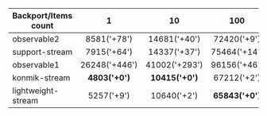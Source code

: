 | Backport/Items count | 1       | 10       | 100       | 500       | 1000       | 5000       | 10000       | 50000       |
| ---------------------|:--------------:|:--------------:|:---------------:|:---------------:|:---------------:|:---------------:|:---------------:|:---------------:|
| observable2      | 8581('+78') | 14681('+40') | 72420('+9') | 345884('+3') | 652395('+4') | 8614937('+162') | **8559398('+0')**| 81654667('+35') |
| support-stream      | 7915('+64') | 14337('+37') | 75464('+14') | 342604('+2') | 707846('+13') | 6542270('+99') | 15685255('+83') | 72772171('+21') |
| observable1      | 26248('+446') | 41002('+293') | 96156('+46') | 391908('+17') | 741111('+18') | 9583952('+191') | **8545843('+0')**| 62786269('+4') |
| konmik-stream      | **4803('+0')**| **10415('+0')**| 67212('+2') | 338255('+1') | 644733('+3') | 4167087('+26') | 16317154('+90') | **60042834('+0')**|
| lightweight-stream      | 5257('+9') | 10640('+2') | **65843('+0')**| **332924('+0')**| **625481('+0')**| **3286185('+0')**| 17063071('+99') | 73913298('+23') |

